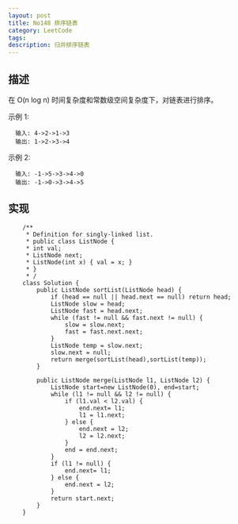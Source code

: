 ```yaml
---
layout: post
title: No148 排序链表
category: LeetCode
tags:
description: 归并排序链表
---
```

## 描述
在 O(n log n) 时间复杂度和常数级空间复杂度下，对链表进行排序。

示例 1:

      输入: 4->2->1->3
      输出: 1->2->3->4

示例 2:

      输入: -1->5->3->4->0
      输出: -1->0->3->4->5



## 实现

        /**
         * Definition for singly-linked list.
         * public class ListNode {
         * int val;
         * ListNode next;
         * ListNode(int x) { val = x; }
         * }
         * /
        class Solution {
            public ListNode sortList(ListNode head) {
                if (head == null || head.next == null) return head;
                ListNode slow = head;
                ListNode fast = head.next;
                while (fast != null && fast.next != null) {
                    slow = slow.next;
                    fast = fast.next.next;
                }
                ListNode temp = slow.next;
                slow.next = null;
                return merge(sortList(head),sortList(temp));
            }

            public ListNode merge(ListNode l1, ListNode l2) {
                ListNode start=new ListNode(0), end=start;
                while (l1 != null && l2 != null) {
                    if (l1.val < l2.val) {
                        end.next= l1;
                        l1 = l1.next;
                    } else {
                        end.next = l2;
                        l2 = l2.next;
                    }
                    end = end.next;
                }
                if (l1 != null) {
                    end.next= l1;
                } else {
                    end.next = l2;
                }
                return start.next;
            }
        }
